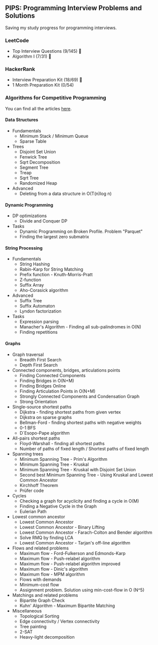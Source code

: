 ## PIPS: Programming Interview Problems and Solutions
Saving my study progress for programming interviews. 

### LeetCode
- Top Interview Questions (9/145) 🚧
- Algorithm I (7/31) 🚧
  
### HackerRank
- Interview Preparation Kit (18/69) 🚧
- 1 Month Preparation Kit (0/54)
  
### Algorithms for Competitive Programming
You can find all the articles [here](https://cp-algorithms.com/).
  
####  Data Structures
- Fundamentals
  - Minimum Stack / Minimum Queue
  - Sparse Table
- Trees
  - Disjoint Set Union
  - Fenwick Tree
  - Sqrt Decomposition
  - Segment Tree
  - Treap
  - Sqrt Tree
  - Randomized Heap
- Advanced
  - Deleting from a data structure in O(T(n)log n)

#### Dynamic Programming
- DP optimizations
  - Divide and Conquer DP
- Tasks
  - Dynamic Programming on Broken Profile. Problem "Parquet"
  - Finding the largest zero submatrix

#### String Processing
- Fundamentals
  - String Hashing
  - Rabin-Karp for String Matching
  - Prefix function - Knuth-Morris-Pratt
  - Z-function
  - Suffix Array
  - Aho-Corasick algorithm
- Advanced
  - Suffix Tree
  - Suffix Automaton
  - Lyndon factorization
- Tasks
  - Expression parsing
  - Manacher's Algorithm - Finding all sub-palindromes in O(N)
  - Finding repetitions

#### Graphs
- Graph traversal
  - Breadth First Search
  - Depth First Search
- Connected components, bridges, articulations points
  - Finding Connected Components
  - Finding Bridges in O(N+M)
  - Finding Bridges Online
  - Finding Articulation Points in O(N+M)
  - Strongly Connected Components and Condensation Graph
  - Strong Orientation
- Single-source shortest paths
  - Dijkstra - finding shortest paths from given vertex
  - Dijkstra on sparse graphs
  - Bellman-Ford - finding shortest paths with negative weights
  - 0-1 BFS
  - D´Esopo-Pape algorithm
- All-pairs shortest paths
  - Floyd-Warshall - finding all shortest paths
  - Number of paths of fixed length / Shortest paths of fixed length
- Spanning trees
  - Minimum Spanning Tree - Prim's Algorithm
  - Minimum Spanning Tree - Kruskal
  - Minimum Spanning Tree - Kruskal with Disjoint Set Union
  - Second best Minimum Spanning Tree - Using Kruskal and Lowest Common Ancestor
  - Kirchhoff Theorem
  - Prüfer code
- Cycles
  - Checking a graph for acyclicity and finding a cycle in O(M)
  - Finding a Negative Cycle in the Graph
  - Eulerian Path
- Lowest common ancestor
  - Lowest Common Ancestor
  - Lowest Common Ancestor - Binary Lifting
  - Lowest Common Ancestor - Farach-Colton and Bender algorithm
  - Solve RMQ by finding LCA
  - Lowest Common Ancestor - Tarjan's off-line algorithm
- Flows and related problems
  - Maximum flow - Ford-Fulkerson and Edmonds-Karp
  - Maximum flow - Push-relabel algorithm
  - Maximum flow - Push-relabel algorithm improved
  - Maximum flow - Dinic's algorithm
  - Maximum flow - MPM algorithm
  - Flows with demands
  - Minimum-cost flow
  - Assignment problem. Solution using min-cost-flow in O (N^5)
- Matchings and related problems
  - Bipartite Graph Check
  - Kuhn' Algorithm - Maximum Bipartite Matching
- Miscellaneous
  - Topological Sorting
  - Edge connectivity / Vertex connectivity
  - Tree painting
  - 2-SAT
  - Heavy-light decomposition

